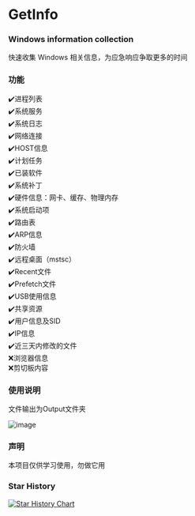 # GetInfo
### Windows information collection

快速收集 Windows 相关信息，为应急响应争取更多的时间

### 功能

✔️进程列表  
✔️系统服务  
✔️系统日志  
✔️网络连接  
✔️HOST信息  
✔️计划任务  
✔️已装软件  
✔️系统补丁  
✔️硬件信息：网卡、缓存、物理内存  
✔️系统启动项  
✔️路由表  
✔️ARP信息  
✔️防火墙  
✔️远程桌面（mstsc）  
✔️Recent文件  
✔️Prefetch文件  
✔️USB使用信息  
✔️共享资源  
✔️用户信息及SID  
✔️IP信息  
✔️近三天内修改的文件  
❌浏览器信息  
❌剪切板内容  

### 使用说明

文件输出为Output文件夹

![image](https://user-images.githubusercontent.com/11003642/113806697-58c29300-9795-11eb-994b-73adb3a1f39d.png)


### 声明 
本项目仅供学习使用，勿做它用

### Star History

[![Star History Chart](https://api.star-history.com/svg?repos=ra66itmachine/GetInfo&type=Date)](https://www.star-history.com/#ra66itmachine/GetInfo&Date)
